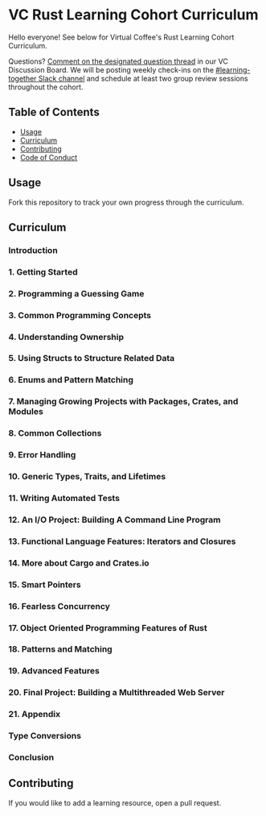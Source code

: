 # VC Rust Learning Cohort Curriculum

Hello everyone! See below for Virtual Coffee's Rust Learning Cohort Curriculum.

Questions? [Comment on the designated question thread](https://github.com/orgs/Virtual-Coffee/discussions/1122#discussioncomment-8348207) in our VC Discussion Board. We will be posting weekly check-ins on the [#learning-together Slack channel](https://virtual-coffee-group.slack.com/archives/C029MJ4E327) and schedule at least two group review sessions throughout the cohort.

## Table of Contents

- [Usage](#usage)
- [Curriculum](#curriculum)
- [Contributing](#contributing)
- [Code of Conduct](./CODE_OF_CONDUCT.md)

## Usage

Fork this repository to track your own progress through the curriculum.

## Curriculum

### Introduction

### 1. Getting Started

### 2. Programming a Guessing Game

### 3. Common Programming Concepts

### 4. Understanding Ownership

### 5. Using Structs to Structure Related Data

### 6. Enums and Pattern Matching

### 7. Managing Growing Projects with Packages, Crates, and Modules

### 8. Common Collections

### 9. Error Handling

### 10. Generic Types, Traits, and Lifetimes

### 11. Writing Automated Tests

### 12. An I/O Project: Building A Command Line Program

### 13. Functional Language Features: Iterators and Closures

### 14. More about Cargo and Crates.io

### 15. Smart Pointers

### 16. Fearless Concurrency

### 17. Object Oriented Programming Features of Rust

### 18. Patterns and Matching

### 19. Advanced Features

### 20. Final Project: Building a Multithreaded Web Server

### 21. Appendix

### Type Conversions

### Conclusion

## Contributing

If you would like to add a learning resource, open a pull request.
